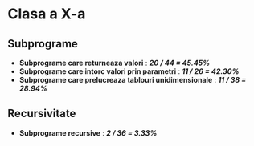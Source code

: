# Clasa a X-a

## Subprograme
- **Subprograme care returneaza valori** : ***20 / 44 = 45.45%***
- **Subprograme care intorc valori prin parametri** : ***11 / 26 = 42.30%***
- **Subprograme care prelucreaza tablouri unidimensionale** : ***11 / 38 = 28.94%***

## Recursivitate
- **Subprograme recursive** : ***2 / 36 = 3.33%***
